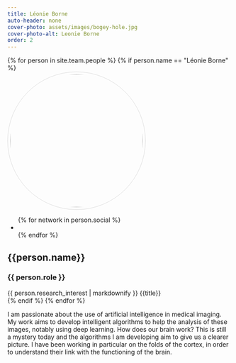 ```yaml
---
title: Léonie Borne
auto-header: none
cover-photo: assets/images/bogey-hole.jpg
cover-photo-alt: Leonie Borne
order: 2
---
```

<head>
<style>
img.portrait {
  border-radius: 50%;
  width: 300px;
  border: 1px solid #ddd;
  padding: 5px;
}
</style>
</head>

<section>
  <div class="row">
  {% for person in site.team.people %}
	{% if person.name == "Léonie Borne" %}
	  <div class="col">
		<img class="portrait" src="{{ person.image }}" alt="">
		 <ul class="icons">
		{% for network in person.social %}
		  <li><a href="{{- network.url -}}" class="{{ network.icon }}"></a></li>
		{% endfor %}
		</ul>
	  </div> 
	  <div class="col">
	      <h1> {{person.name}} </h1>
              <h3> {{ person.role }} </h3>
		 {{ person.research_interest | markdownify }}
		 {{title}}
	  </div> 
  </div>
	{% endif %}
  {% endfor %}
</section>

I am passionate about the use of artificial intelligence in medical imaging. 
My work aims to develop intelligent algorithms to help the analysis of these images, notably using deep learning. 
How does our brain work? This is still a mystery today and the algorithms I am developing aim to give us a clearer picture. 
I have been working in particular on the folds of the cortex, in order to understand their link with the functioning of the brain.
